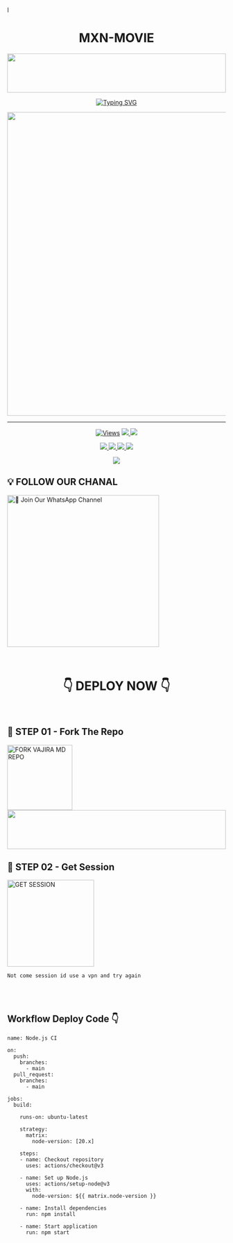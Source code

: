 l
<h1 align="center">MXN-MOVIE</h1>

<img src="https://i.imgur.com/dBaSKWF.gif" height="90" width="100%">

<p align="center">
<a href="https://git.io/typing-svg"><img src="https://readme-typing-svg.demolab.com?font=Fira+Code&weight=700&size=33&pause=1000&color=5513F7&width=435&lines=VAJIRA+MD+WHATSAPP+BOT" alt="Typing SVG" /></a>
</p>
<p align="center">
<a href="https://github.com/MXN-MOVIE">
    <img src="https://i.ibb.co/KpWpH5zV/IMG-20250330-WA0211.jpg"  width="700px">
</a>
<hr>


<p align="center">

  <a href="https://github.com/MXN-MOVIE/MXN-MOVIE">
    <img src="https://hits.seeyoufarm.com/api/count/incr/badge.svg?url=https%3A%2F%2Fgithub.com%2FVajiraTech%2FVAJIRA_MD&count_bg=%2379C83D&title_bg=%23555555&icon=gitpod.svg&icon_color=%23E7E7E7&title=Views&edge_flat=false" alt="Views"/></a>
  
  </a>
  <a href="https://github.com/MXN-MOVIE/MXN-MOVIE/fork">
    <img src="https://img.shields.io/github/forks/MXN-MOVIE/MXN-MOVIE?label=Fork&style=social">
    
  </a>
  <a href="https://github.com/MXN-MOVIE/MXN-MOVIE/stargazers">
    <img src="https://img.shields.io/github/stars/MXN-MOVIE/MXN-MOVIE?style=social">
  </a>
</p>

<p align="center">
  <a href="https://github.com/MXN-MOVIE/MXN-MOVIE">
    <img src="https://img.shields.io/github/repo-size/MXN-MOVIE/MXN-MOVIE?color=purple&label=Repo%20Size&style=plastic">

  </a>
  <a href="https://github.com/MXN-MOVIE/MXN-MOVIE">
    <img src="https://img.shields.io/github/license/MXN-MOVIE/MXN-MOVIE?color=purple&label=License&style=plastic">

  </a>
  <a href="https://github.com/MXN-MOVIE/MXN-MOVIE">
    <img src="https://img.shields.io/github/languages/top/VajiraTech/VAJIRA_MD?color=purple&label=Javascript&style=plastic">

  </a>
  <a href="https://github.com/MXN-MOVIE/MXN-MOVIE">
    <img src="https://img.shields.io/static/v1?label=Author&message=Vajira%20Rathnayake&color=purple&style=plastic">

  </a>
  </p>
 <p align="center">
  <a href="https://github.com/MXN-MOVIE/MXN-MOVIE">
    <img src="https://img.shields.io/badge/OUR%20%20%20TEAM-Technical%20Cybers%20(TC)-purple&style=plastic">

  </a>
</p>

## 💡 FOLLOW OUR CHANAL

<a href="https://whatsapp.com/channel/0029VahMZasD8SE5GRwzqn3Z"><img src="https://img.shields.io/badge/Join%20Our%20WhatsApp%20Channel-blue" alt="📎 Join Our WhatsApp Channel" width="350"></a>

<br>

<div align="center">
 
  <h1>👇 DEPLOY NOW 👇</h1>
</div>

<br>

## 🎀 STEP 01 -  Fork The Repo

<a href="https://github.com/MXN-MOVIE/MXN-MOVIE/fork"><img src="https://img.shields.io/badge/Fork%20Repo-blue" alt="FORK VAJIRA MD REPO" width="150"></a>
</br>
<img src="https://i.imgur.com/dBaSKWF.gif" height="90" width="100%">
<br>

## 🎀 STEP 02 -  Get Session

<a href="https://mxn-movie-5c7e2064249b.herokuapp.com/"><img src="https://img.shields.io/badge/QR%20OR%20PAIR%20CODE-blue" alt="GET SESSION" width="200"></a>

`Not come session id use a vpn and try again`

<br>
<br>



## Workflow Deploy Code 👇


```
name: Node.js CI

on:
  push:
    branches:
      - main
  pull_request:
    branches:
      - main

jobs:
  build:

    runs-on: ubuntu-latest

    strategy:
      matrix:
        node-version: [20.x]

    steps:
    - name: Checkout repository
      uses: actions/checkout@v3

    - name: Set up Node.js
      uses: actions/setup-node@v3
      with:
        node-version: ${{ matrix.node-version }}

    - name: Install dependencies
      run: npm install

    - name: Start application
      run: npm start
```

